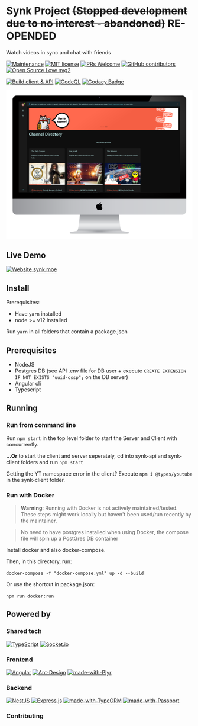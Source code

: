 # Synk Project ~~(Stopped development due to no interest - abandoned)~~ RE-OPENDED 

Watch videos in sync and chat with friends

[![Maintenance](https://img.shields.io/badge/Maintained%3F-yes-green.svg)](https://github.com/0x80085/synk/graphs/commit-activity) [![MIT license](https://img.shields.io/badge/License-MIT-blue.svg)](https://tldrlegal.com/license/mit-license) [![PRs Welcome](https://img.shields.io/badge/PRs-welcome-brightgreen.svg?style=flat)](http://makeapullrequest.com) [![GitHub contributors](https://img.shields.io/github/contributors/0x80085/synk)](https://github.com/0x80085/synk/graphs/contributors/)  [![Open Source Love svg2](https://badges.frapsoft.com/os/v2/open-source.svg?v=103)](https://www.gnu.org/philosophy/floss-and-foss.en.html)


[![Build client & API](https://github.com/0x80085/synk/actions/workflows/github-actions-ci.yml/badge.svg)](https://github.com/0x80085/synk/actions/workflows/github-actions-ci.yml)
[![CodeQL](https://github.com/0x80085/synk/actions/workflows/github-code-scanning/codeql/badge.svg)](https://github.com/0x80085/synk/actions/workflows/github-code-scanning/codeql)
[![Codacy Badge](https://app.codacy.com/project/badge/Grade/e3a653afaf754e4c98911e1ca16fcc82)](https://www.codacy.com/gh/0x80085/synk/dashboard?utm_source=github.com&amp;utm_medium=referral&amp;utm_content=0x80085/synk&amp;utm_campaign=Badge_Grade)


![Website preview](preview.png)

## Live Demo

[![Website synk.moe](https://img.shields.io/website-up-down-green-red/https/synk.moe.svg?style=for-the-badge&label=synk.moe)](https://synk.moe/)

## Install

Prerequisites: 
- Have `yarn` installed
- node >= v12 installed  

Run `yarn` in all folders that contain a package.json

## Prerequisites

- NodeJS
- Postgres DB (see API .env file for DB user + execute `CREATE EXTENSION IF NOT EXISTS "uuid-ossp";` on the DB server)
- Angular cli
- Typescript

## Running

### Run from command line

Run `npm start` in the top level folder to start the Server and Client with concurrently.

**...Or** to start the client and server seperately, cd into synk-api and synk-client folders and run `npm start` 

Getting the YT namespace error in the client? Execute `npm i @types/youtube` in the synk-client folder.

### Run with Docker

> **Warning**: Running with Docker is not actively maintained/tested. These steps might work locally but haven't been used/run recently by the maintainer. 

>No need to have postgres installed when using Docker, the compose file will spin up a PostGres DB  container

Install docker and also docker-compose.

Then, in this directory, run:

`docker-compose -f "docker-compose.yml" up -d --build`

Or use the shortcut in package.json:

 `npm run docker:run`

## Powered by

### Shared tech

[![TypeScript](https://img.shields.io/badge/typescript-%23007ACC.svg?style=for-the-badge&logo=typescript&logoColor=white)](https://www.typescriptlang.org)
[![Socket.io](https://img.shields.io/badge/Socket.io-black?style=for-the-badge&logo=socket.io&badgeColor=010101)](https://socket.io)

### Frontend

[![Angular](https://img.shields.io/badge/angular-%23DD0031.svg?style=for-the-badge&logo=angular&logoColor=white)](https://angular.io)
[![Ant-Design](https://img.shields.io/badge/-AntDesign-%230170FE?style=for-the-badge&logo=ant-design&logoColor=white)](https://ng.ant.design)
[![made-with-Plyr](https://img.shields.io/badge/Plyr-1f425f.svg?style=for-the-badge)](https://plyr.io/)

### Backend

[![NestJS](https://img.shields.io/badge/nestjs-%23E0234E.svg?style=for-the-badge&logo=nestjs&logoColor=white)](https://nestjs.com)
[![Express.js](https://img.shields.io/badge/express.js-%23404d59.svg?style=for-the-badge&logo=express&logoColor=%2361DAFB)](https://expressjs.com)
[![made-with-TypeORM](https://img.shields.io/badge/TypeORM-1f425f.svg?style=for-the-badge)](https://github.com/typeorm/typeorm)
[![made-with-Passport](https://img.shields.io/badge/Passport-1f425f.svg?style=for-the-badge)](http://www.passportjs.org/)


### Contributing

